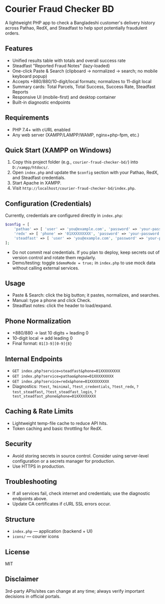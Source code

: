 # Courier Fraud Checker BD

A lightweight PHP app to check a Bangladeshi customer's delivery history across Pathao, RedX, and Steadfast to help spot potentially fraudulent orders.

## Features
- Unified results table with totals and overall success rate
- Steadfast "Reported Fraud Notes" (lazy-loaded)
- One-click Paste & Search (clipboard → normalized → search; no mobile keyboard popup)
- Accepts +880/880/10-digit/local formats; normalizes to 11-digit local
- Summary cards: Total Parcels, Total Success, Success Rate, Steadfast Reports
- Responsive UI (mobile-first) and desktop container
- Built-in diagnostic endpoints

## Requirements
- PHP 7.4+ with cURL enabled
- Any web server (XAMPP/LAMPP/WAMP, nginx+php-fpm, etc.)

## Quick Start (XAMPP on Windows)
1. Copy this project folder (e.g., `courier-fraud-checker-bd/`) into `D:/xampp/htdocs/`.
2. Open `index.php` and update the `$config` section with your Pathao, RedX, and Steadfast credentials.
3. Start Apache in XAMPP.
4. Visit `http://localhost/courier-fraud-checker-bd/index.php`.

## Configuration (Credentials)
Currently, credentials are configured directly in `index.php`:

```php
$config = [
    'pathao' => [ 'user' => 'you@example.com', 'password' => 'your-password' ],
    'redx' => [ 'phone' => '01XXXXXXXXX', 'password' => 'your-password' ],
    'steadfast' => [ 'user' => 'you@example.com', 'password' => 'your-password' ],
];
```

- Do not commit real credentials. If you plan to deploy, keep secrets out of version control and rotate them regularly.
- Demo/testing: toggle `$demoMode = true;` in `index.php` to use mock data without calling external services.

## Usage
- Paste & Search: click the big button; it pastes, normalizes, and searches.
- Manual: type a phone and click Check.
- Steadfast notes: click the header to load/expand.

## Phone Normalization
- +880/880 → last 10 digits + leading 0
- 10-digit local → add leading 0
- Final format: `01[3-9][0-9]{8}`

## Internal Endpoints
- `GET index.php?service=steadfast&phone=01XXXXXXXXX`
- `GET index.php?service=pathao&phone=01XXXXXXXXX`
- `GET index.php?service=redx&phone=01XXXXXXXXX`
- Diagnostics: `?test`, `?minimal`, `?test_credentials`, `?test_redx`, `?test_steadfast`, `?test_steadfast_login`, `?test_steadfast_phone&phone=01XXXXXXXXX`

## Caching & Rate Limits
- Lightweight temp-file cache to reduce API hits.
- Token caching and basic throttling for RedX.

## Security
- Avoid storing secrets in source control. Consider using server-level configuration or a secrets manager for production.
- Use HTTPS in production.

## Troubleshooting
- If all services fail, check internet and credentials; use the diagnostic endpoints above.
- Update CA certificates if cURL SSL errors occur.

## Structure
- `index.php` — application (backend + UI)
- `icons/` — courier icons

## License
MIT

## Disclaimer
3rd-party APIs/sites can change at any time; always verify important decisions in official portals.
